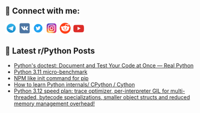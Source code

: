 ## 🔎 Connect with me:
[<img src="https://github.com/bullbesh/bullbesh/blob/main/images/Telegram.png" width="32" height="32" />](https://t.me/bullbesh)
[<img src="https://github.com/bullbesh/bullbesh/blob/main/images/VK.png" width="32" height="32" />](https://vk.com/bullbesh)
[<img src="https://github.com/bullbesh/bullbesh/blob/main/images/Twitter.png" width="32" height="32" />](https://twitter.com/bullbesh1)
[<img src="https://github.com/bullbesh/bullbesh/blob/main/images/Instagram.png" width="32" height="32" />](https://www.instagram.com/bullbesh)
[<img src="https://github.com/bullbesh/bullbesh/blob/main/images/Reddit.png" width="32" height="32" />](https://www.reddit.com/user/bullbesh)
[<img src="https://github.com/bullbesh/bullbesh/blob/main/images/YouTube.png" width="32" height="32" />](https://www.youtube.com/channel/UCtfjRs6uzgq5mfm8S06WTcg)

## 📕 Latest r/Python Posts
<!-- BLOG-POST-LIST:START -->
- [Python&#39;s doctest: Document and Test Your Code at Once — Real Python](https://www.reddit.com/r/Python/comments/yj8e09/pythons_doctest_document_and_test_your_code_at/)
- [Python 3.11 micro-benchmark](https://www.reddit.com/r/Python/comments/yj78ib/python_311_microbenchmark/)
- [NPM like init command for pip](https://www.reddit.com/r/Python/comments/yj50ht/npm_like_init_command_for_pip/)
- [How to learn Python internals/ CPython / Cython](https://www.reddit.com/r/Python/comments/yj3kmv/how_to_learn_python_internals_cpython_cython/)
- [Python 3.12 speed plan: trace optimizer, per-interpreter GIL for multi-threaded, bytecode specializations, smaller object structs and reduced memory management overhead!](https://www.reddit.com/r/Python/comments/yj2qj7/python_312_speed_plan_trace_optimizer/)
<!-- BLOG-POST-LIST:END -->
